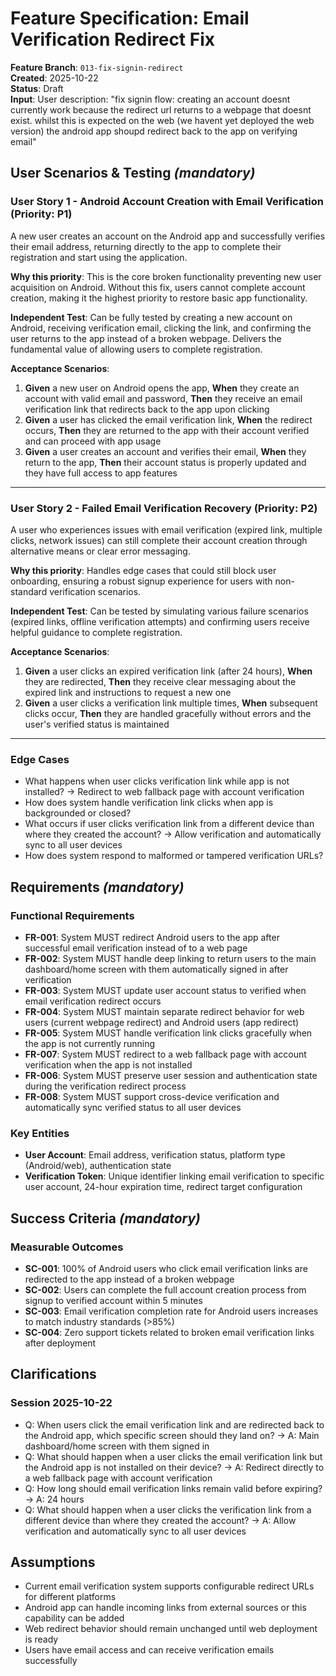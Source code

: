# Feature Specification: Email Verification Redirect Fix

**Feature Branch**: `013-fix-signin-redirect`  
**Created**: 2025-10-22  
**Status**: Draft  
**Input**: User description: "fix signin flow: creating an account doesnt currently work because the redirect url returns to a webpage that doesnt exist. whilst this is expected on the web (we havent yet deployed the web version) the android app shoupd redirect back to the app on verifying email"

## User Scenarios & Testing *(mandatory)*

### User Story 1 - Android Account Creation with Email Verification (Priority: P1)

A new user creates an account on the Android app and successfully verifies their email address, returning directly to the app to complete their registration and start using the application.

**Why this priority**: This is the core broken functionality preventing new user acquisition on Android. Without this fix, users cannot complete account creation, making it the highest priority to restore basic app functionality.

**Independent Test**: Can be fully tested by creating a new account on Android, receiving verification email, clicking the link, and confirming the user returns to the app instead of a broken webpage. Delivers the fundamental value of allowing users to complete registration.

**Acceptance Scenarios**:

1. **Given** a new user on Android opens the app, **When** they create an account with valid email and password, **Then** they receive an email verification link that redirects back to the app upon clicking
2. **Given** a user has clicked the email verification link, **When** the redirect occurs, **Then** they are returned to the app with their account verified and can proceed with app usage
3. **Given** a user creates an account and verifies their email, **When** they return to the app, **Then** their account status is properly updated and they have full access to app features

---

### User Story 2 - Failed Email Verification Recovery (Priority: P2)

A user who experiences issues with email verification (expired link, multiple clicks, network issues) can still complete their account creation through alternative means or clear error messaging.

**Why this priority**: Handles edge cases that could still block user onboarding, ensuring a robust signup experience for users with non-standard verification scenarios.

**Independent Test**: Can be tested by simulating various failure scenarios (expired links, offline verification attempts) and confirming users receive helpful guidance to complete registration.

**Acceptance Scenarios**:

1. **Given** a user clicks an expired verification link (after 24 hours), **When** they are redirected, **Then** they receive clear messaging about the expired link and instructions to request a new one
2. **Given** a user clicks a verification link multiple times, **When** subsequent clicks occur, **Then** they are handled gracefully without errors and the user's verified status is maintained

---

### Edge Cases

- What happens when user clicks verification link while app is not installed? → Redirect to web fallback page with account verification
- How does system handle verification link clicks when app is backgrounded or closed?
- What occurs if user clicks verification link from a different device than where they created the account? → Allow verification and automatically sync to all user devices
- How does system respond to malformed or tampered verification URLs?

## Requirements *(mandatory)*

### Functional Requirements

- **FR-001**: System MUST redirect Android users to the app after successful email verification instead of to a web page
- **FR-002**: System MUST handle deep linking to return users to the main dashboard/home screen with them automatically signed in after verification
- **FR-003**: System MUST update user account status to verified when email verification redirect occurs
- **FR-004**: System MUST maintain separate redirect behavior for web users (current webpage redirect) and Android users (app redirect)
- **FR-005**: System MUST handle verification link clicks gracefully when the app is not currently running
- **FR-007**: System MUST redirect to a web fallback page with account verification when the app is not installed
- **FR-006**: System MUST preserve user session and authentication state during the verification redirect process
- **FR-008**: System MUST support cross-device verification and automatically sync verified status to all user devices

### Key Entities

- **User Account**: Email address, verification status, platform type (Android/web), authentication state
- **Verification Token**: Unique identifier linking email verification to specific user account, 24-hour expiration time, redirect target configuration

## Success Criteria *(mandatory)*

### Measurable Outcomes

- **SC-001**: 100% of Android users who click email verification links are redirected to the app instead of a broken webpage
- **SC-002**: Users can complete the full account creation process from signup to verified account within 5 minutes
- **SC-003**: Email verification completion rate for Android users increases to match industry standards (>85%)
- **SC-004**: Zero support tickets related to broken email verification links after deployment

## Clarifications

### Session 2025-10-22

- Q: When users click the email verification link and are redirected back to the Android app, which specific screen should they land on? → A: Main dashboard/home screen with them signed in
- Q: What should happen when a user clicks the email verification link but the Android app is not installed on their device? → A: Redirect directly to a web fallback page with account verification
- Q: How long should email verification links remain valid before expiring? → A: 24 hours
- Q: What should happen when a user clicks the verification link from a different device than where they created the account? → A: Allow verification and automatically sync to all user devices

## Assumptions

- Current email verification system supports configurable redirect URLs for different platforms
- Android app can handle incoming links from external sources or this capability can be added
- Web redirect behavior should remain unchanged until web deployment is ready
- Users have email access and can receive verification emails successfully
